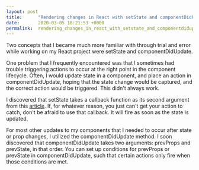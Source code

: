 ```yaml
---
layout: post
title:      "Rendering changes in React with setState and componentDidUpdate"
date:       2020-03-05 18:21:53 +0000
permalink:  rendering_changes_in_react_with_setstate_and_componentdidupdate
---
```



Two concepts that I became much more familiar with through trial and error while working on my React project were setState and componentDidUpdate. 

One problem that I frequently encountered was that I sometimes had trouble triggering actions to occur at the right point in the component lifecycle. Often, I would update state in a component, and place an action in componentDidUpdate, hoping that the state change would be captured, and the correct action would be triggered. This didn't always work. 

I discovered that setState takes a callback function as its second argument from this [article](https://medium.learnreact.com/setstate-takes-a-callback-1f71ad5d2296). If, for whatever reason, you just can't get your action to catch, don't be afraid to use that callback. It will fire as soon as the state is updated. 

For most other updates to my components that I needed to occur after state or prop changes, I utilized the componentDidUpdate method. I soon discovered that componentDidUpdate takes two arguments: prevProps and prevState, in that order. You can set up conditions for prevProps or prevState in componentDidUpdate, such that certain actions only fire when those conditions are met. 
